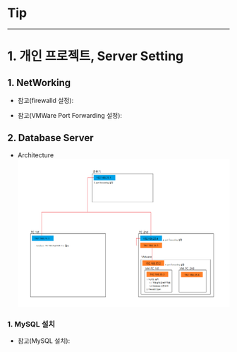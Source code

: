 # Tip

---


# 1. 개인 프로젝트, Server Setting
## 1. NetWorking
  - 참고(firewalld 설정):
  
  - 참고(VMWare Port Forwarding 설정):
  
## 2. Database Server
  - Architecture  
    ![Database Server Setting](../resource/Prog,%20tip,%20Server%20Setting.png) 

### 1. MySQL 설치
  - 참고(MySQL 설치): 
